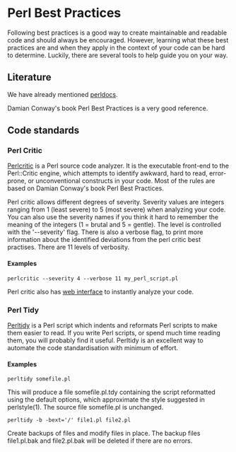 # Perl Best Practices

Following best practices is a good way to create maintainable and readable code and should always be encouraged. However, learning what these best practices are and when they apply in the context of your code can be hard to determine. Luckily, there are several tools to help guide you on your way. 

## Literature

We have already mentioned [perldocs].

Damian Conway's book Perl Best Practices is a very good reference.


## Code standards

### Perl Critic

[Perlcritic] is a Perl source code analyzer. It is the executable front-end to the Perl::Critic engine, which attempts to identify awkward, hard to read, error-prone, or unconventional constructs in your code. Most of the rules are based on Damian Conway's book Perl Best Practices.

Perl critic allows different degrees of severity. Severity values are integers ranging from 1 (least severe) to 5 (most severe) when analyzing your code. You can also use the severity names if you think it hard to remember the meaning of the integers (1 = brutal and 5 = gentle). The level is controlled with the '--severity' flag. There is also a verbose flag, to print more information about the identified deviations from the perl critic best practises. There are 11 levels of verbosity.

#### Examples

```
perlcritic --severity 4 --verbose 11 my_perl_script.pl
``` 

Perl critic also has [web interface] to instantly analyze your code. 


### Perl Tidy

[Perltidy] is a Perl script which indents and reformats Perl scripts to make them easier to read. If you write Perl scripts, or spend much time reading them, you will probably find it useful. Perltidy is an excellent way to automate the code standardisation with minimum of effort.  

#### Examples

```
perltidy somefile.pl
```

This will produce a file somefile.pl.tdy containing the script reformatted using the default options, which approximate the style suggested in perlstyle(1). The source file somefile.pl is unchanged.

```
perltidy -b -bext='/' file1.pl file2.pl
```

Create backups of files and modify files in place. The backup files file1.pl.bak and file2.pl.bak will be deleted if there are no errors.

[perldocs]: http://perldoc.perl.org/index.html
[Perlcritic]: http://search.cpan.org/~petdance/Perl-Critic/bin/perlcritic
[web interface]: http://perlcritic.com/
[Perltidy]: http://perltidy.sourceforge.net/
